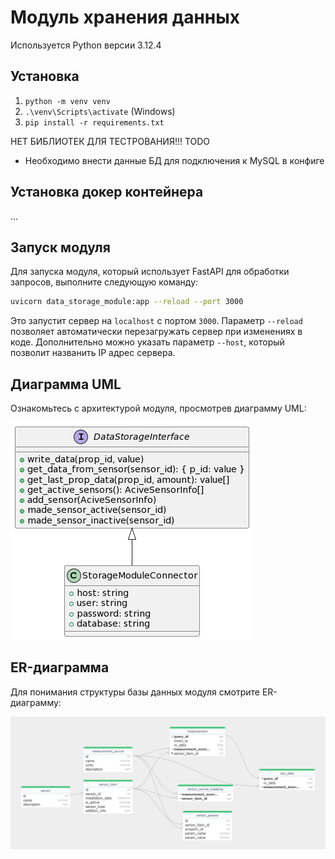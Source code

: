 # Модуль хранения данных

Используется Python версии 3.12.4

## Установка

1. `python -m venv venv`
2. `.\venv\Scripts\activate` (Windows)
3. `pip install -r requirements.txt`

НЕТ БИБЛИОТЕК ДЛЯ ТЕСТРОВАНИЯ!!! TODO

- Необходимо внести данные БД для подключения к MySQL в конфиге

## Установка докер контейнера

...

## Запуск модуля
Для запуска модуля, который использует FastAPI для обработки запросов, выполните следующую команду:

```bash
uvicorn data_storage_module:app --reload --port 3000
```

Это запустит сервер на `localhost` с портом `3000`. Параметр `--reload` позволяет автоматически перезагружать сервер при изменениях в коде. Дополнительно можно указать параметр `--host`, который позволит названить IP адрес сервера.

## Диаграмма UML
Ознакомьтесь с архитектурой модуля, просмотрев диаграмму UML:

![UML Диаграмма модуля хранения](docs/uml_storage_module.png)

## ER-диаграмма
Для понимания структуры базы данных модуля смотрите ER-диаграмму:

![ER Диаграмма](docs/ER_diagram.png)